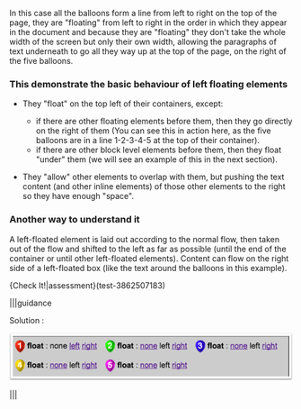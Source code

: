   In this case all the balloons form a line from left to right on the top of the page, they are "floating" from left to right in the order in which they appear in the document and because they are "floating" they don't take the whole width of the screen but only their own width, allowing the paragraphs of text underneath to go all they way up at the top of the page, on the right of the five balloons.

### This demonstrate the basic behaviour of left floating elements
 
- They "float" on the top left of their containers, except:
  - if there are other floating elements before them, then they go directly on the right of them (You can see this in action here, as the five balloons are in a line 1-2-3-4-5 at the top of their container).
  - if there are other block level elements before them, then they float "under" them (we will see an example of this in the next section).

- They "allow" other elements to overlap with them, but pushing the text content (and other inline elements) of those other elements to the right so they have enough "space".

### Another way to understand it 

A left-floated element is laid out according to the normal flow, then taken out of the flow and shifted to the left as far as possible (until the end of the container or until other left-floated elements). Content can flow on the right side of a left-floated box (like the text around the balloons in this example).


{Check It!|assessment}(test-3862507183)

|||guidance

Solution :

![](.guides/img/solution_4_2.png)

|||
